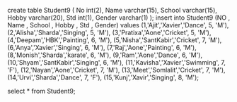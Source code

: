 
create table Student9 ( No int(2), Name varchar(15), School varchar(15), Hobby varchar(20), Std int(1), Gender varchar(1) );
insert into Student9 (NO , Name , School , Hobby , Std , Gender)
values (1,'Ajit','Xavier','Dance', 5, 'M'),
 (2,'Alisha','Sharda','Singing', 5, 'M'),
 (3,'Pratixa','Aone','Cricket', 5, 'M'),
 (4,'Deepam','HBK','Painting', 6, 'M'),
 (5,'Nisha','SantKabir','Cricket', 7, 'M'),
 (6,'Anya','Xavier','Singing', 6, 'M'),
 (7,'Raj','Aone','Painting', 6, 'M'),
 (8,'Monish','Sharda','karate', 6, 'M'),
 (9,'Ram','Aone','Dance', 6, 'M'),
 (10,'Shyam','SantKabir','Singing', 6, 'M'),
 (11,'Kavisha','Xavier','Swimming', 7, 'F'),
 (12,'Nayan','Aone','Cricket', 7, 'M'),
 (13,'Meet','Somlalit','Cricket', 7, 'M'),
 (14,'Urvi','Sharda','Dance', 7, 'F'),
 (15,'Kunj','Xavir','Singing', 8, 'M');

select * from Student9;
